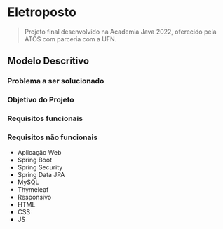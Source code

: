 # Eletroposto
> Projeto final desenvolvido na Academia Java 2022, oferecido pela ATOS com parceria com a UFN.

## Modelo Descritivo

### Problema a ser solucionado

### Objetivo do Projeto

### Requisitos funcionais

### Requisitos não funcionais
- Aplicação Web
- Spring Boot
- Spring Security
- Spring Data JPA
- MySQL
- Thymeleaf
- Responsivo
- HTML
- CSS
- JS
